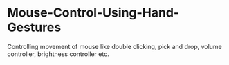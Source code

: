 # Mouse-Control-Using-Hand-Gestures
Controlling movement of mouse like double clicking, pick and drop, volume controller, brightness controller etc.
